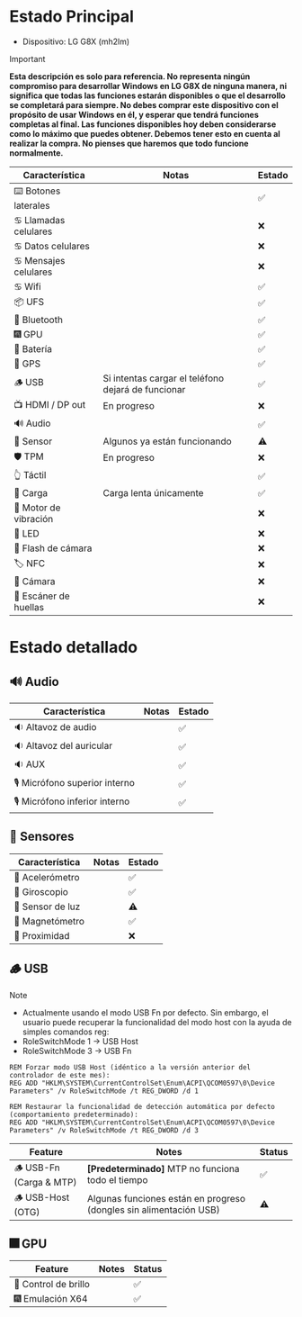 # Estado Principal
- Dispositivo: LG G8X (mh2lm)
> [!IMPORTANT]
> **Esta descripción es solo para referencia. No representa ningún compromiso para desarrollar Windows en LG G8X de ninguna manera, ni significa que todas las funciones estarán disponibles o que el desarrollo se completará para siempre. No debes comprar este dispositivo con el propósito de usar Windows en él, y esperar que tendrá funciones completas al final. Las funciones disponibles hoy deben considerarse como lo máximo que puedes obtener. Debemos tener esto en cuenta al realizar la compra. No pienses que haremos que todo funcione normalmente.**

| Característica         | Notas                                                                                   | Estado         |
|------------------------|-----------------------------------------------------------------------------------------|----------------|
| ⌨️ Botones laterales   |                                                                                         | ✅            |
| ♋ Llamadas celulares  |                                                                                         | ❌            |
| ♋ Datos celulares     |                                                                                         | ❌            |
| ♋ Mensajes celulares  |                                                                                         | ❌            |
| ♋ Wifi                |                                                                                         | ✅            |
| 📦 UFS                 |                                                                                         | ✅            |
| 🔵 Bluetooth           |                                                                                         | ✅            |
| 🎆 GPU                 |                                                                                         | ✅            |
| 🔋 Batería             |                                                                                         | ✅            |
| 📌 GPS                 |                                                                                         | ✅            |
| 🪵 USB                 | Si intentas cargar el teléfono dejará de funcionar                                      | ✅            |
| 📺 HDMI / DP out       | En progreso                                                                             | ❌            |
| 🔊 Audio               |                                                                                         | ✅            |
| 🧭 Sensor              | Algunos ya están funcionando                                                            | ⚠️            |
| 🛡️ TPM                 | En progreso                                                                             | ❌            |
| 👆 Táctil              |                                                                                         | ✅            |
| 🔌 Carga               | Carga lenta únicamente                                                                  | ✅            |
| 📳 Motor de vibración  |                                                                                         | ❌            |
| 🔦 LED                 |                                                                                         | ❌            |
| 📸 Flash de cámara     |                                                                                         | ❌            |
| 🏷️ NFC                 |                                                                                         | ❌            |
| 📸 Cámara              |                                                                                         | ❌            |
| 🧬 Escáner de huellas  |                                                                                         | ❌            |

# Estado detallado

## 🔊 Audio
| Característica                | Notas                                                                                   | Estado         |
|-------------------------------|-----------------------------------------------------------------------------------------|----------------|
| 🔉 Altavoz de audio           |                                                                                         | ✅            |
| 🔉 Altavoz del auricular      |                                                                                         | ✅            |
| 🔉 AUX                        |                                                                                         | ✅            |
| 🎙️ Micrófono superior interno |                                                                                         | ✅            |
| 🎙️ Micrófono inferior interno |                                                                                         | ✅            |

## 🧭 Sensores
| Característica         | Notas                                                                                   | Estado         |
|------------------------|-----------------------------------------------------------------------------------------|----------------|
| 🧭 Acelerómetro        |                                                                                         | ✅            |
| 🧭 Giroscopio          |                                                                                         | ✅            |
| 🧭 Sensor de luz       |                                                                                         | ⚠️            |
| 🧭 Magnetómetro        |                                                                                         | ✅            |
| 🧭 Proximidad          |                                                                                         | ❌            |

## 🪵 USB
> [!NOTE]
> - Actualmente usando el modo USB Fn por defecto. Sin embargo, el usuario puede recuperar la funcionalidad del modo host con la ayuda de simples comandos reg:
> - RoleSwitchMode 1 -> USB Host
> - RoleSwitchMode 3 -> USB Fn
```batch
REM Forzar modo USB Host (idéntico a la versión anterior del controlador de este mes):
REG ADD "HKLM\SYSTEM\CurrentControlSet\Enum\ACPI\QCOM0597\0\Device Parameters" /v RoleSwitchMode /t REG_DWORD /d 1
```
```batch
REM Restaurar la funcionalidad de detección automática por defecto (comportamiento predeterminado):
REG ADD "HKLM\SYSTEM\CurrentControlSet\Enum\ACPI\QCOM0597\0\Device Parameters" /v RoleSwitchMode /t REG_DWORD /d 3
```

| Feature                         | Notes                                                                                   | Status         |
|---------------------------------|-----------------------------------------------------------------------------------------|----------------|
| 🪵 USB-Fn   (Carga & MTP)       | **[Predeterminado]** MTP no funciona todo el tiempo                                     | ✅            |
| 🪵 USB-Host (OTG)               | Algunas funciones están en progreso (dongles sin alimentación USB)                      | ⚠️            |


## 🎆 GPU 
| Feature                | Notes                                                                                   | Status         |
|------------------------|-----------------------------------------------------------------------------------------|----------------|
| 📲 Control de brillo	 |                                                                                         | ✅            |
| 🎆 Emulación X64	     |                                                                                         | ✅            |
